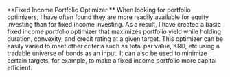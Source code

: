 **Fixed Income Portfolio Optimizer **
When looking for portfolio optimizers, I have often found they are more readily available for equity investing than for fixed income investing. As a result, I have created a basic fixed income portfolio optimizer that maximizes portfolio yield while holding duration, convexity, and credit rating at a given target. This optimizer can be easily varied to meet other criteria such as total par value, KRD, etc using a tradable universe of bonds as an input. It can also be used to minimize certain targets, for example, to make a fixed income portfolio more capital efficient.
